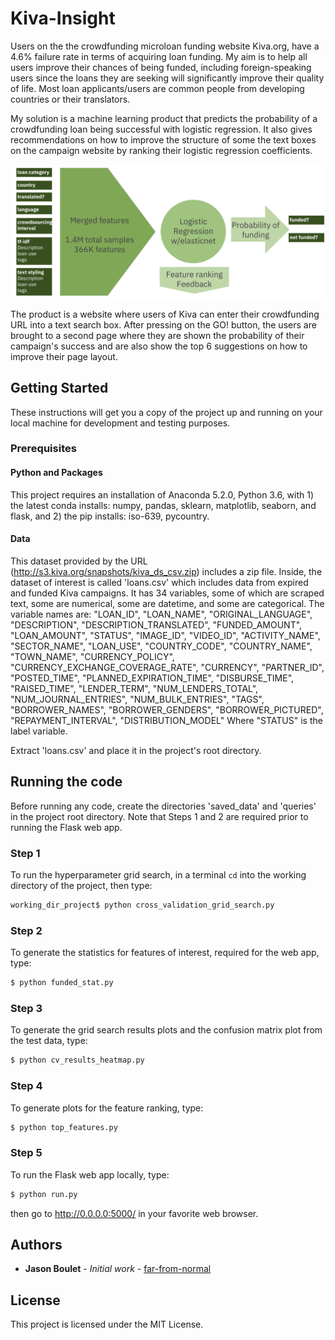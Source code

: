# Kiva-Insight

Users on the the crowdfunding microloan funding website Kiva.org, have a 4.6% failure rate in terms of acquiring loan funding. My aim is to help all users improve their chances of being funded, including foreign-speaking users since the loans they are seeking will significantly improve their quality of life. Most loan applicants/users are common people from developing countries or their translators.

My solution is a machine learning product that predicts the probability of a crowdfunding loan being successful with logistic regression. It also gives recommendations on how to improve the structure of some the text boxes on the campaign website by ranking their logistic regression coefficients.

![img1](diagram.jpg)

The product is a website where users of Kiva can enter their crowdfunding URL into a text search box. After pressing on the GO! button, the users are brought to a second page where they are shown the probability of their campaign's success and are also show the top 6 suggestions on how to improve their page layout.

## Getting Started

These instructions will get you a copy of the project up and running on your local machine for development and testing purposes.

### Prerequisites

#### Python and Packages

This project requires an installation of Anaconda 5.2.0, Python 3.6, with 1) the latest conda installs: numpy, pandas, sklearn, matplotlib, seaborn, and flask, and 2) the pip installs: iso-639, pycountry.

#### Data

This dataset provided by the URL (http://s3.kiva.org/snapshots/kiva_ds_csv.zip) includes a zip file. Inside, the dataset of interest is called 'loans.csv' which includes data from expired and funded Kiva campaigns. It has 34 variables, some of which are scraped text, some are numerical, some are datetime, and some are categorical. The variable names are: "LOAN_ID", "LOAN_NAME", "ORIGINAL_LANGUAGE", "DESCRIPTION", "DESCRIPTION_TRANSLATED", "FUNDED_AMOUNT", "LOAN_AMOUNT", "STATUS", "IMAGE_ID", "VIDEO_ID", "ACTIVITY_NAME", "SECTOR_NAME", "LOAN_USE", "COUNTRY_CODE", "COUNTRY_NAME", "TOWN_NAME", "CURRENCY_POLICY", "CURRENCY_EXCHANGE_COVERAGE_RATE", "CURRENCY", "PARTNER_ID", "POSTED_TIME", "PLANNED_EXPIRATION_TIME", "DISBURSE_TIME", "RAISED_TIME", "LENDER_TERM", "NUM_LENDERS_TOTAL", "NUM_JOURNAL_ENTRIES", "NUM_BULK_ENTRIES", "TAGS", "BORROWER_NAMES", "BORROWER_GENDERS", "BORROWER_PICTURED", "REPAYMENT_INTERVAL", "DISTRIBUTION_MODEL" Where "STATUS" is the label variable.

Extract 'loans.csv' and place it in the project's root directory.

## Running the code

Before running any code, create the directories 'saved_data' and 'queries' in the project root directory. Note that Steps 1 and 2 are required prior to running the Flask web app.

### Step 1

To run the hyperparameter grid search, in a terminal `cd` into the working directory of the project, then type:

```bash
working_dir_project$ python cross_validation_grid_search.py
```

### Step 2

To generate the statistics for features of interest, required for the web app, type:

```bash
$ python funded_stat.py
```

### Step 3

To generate the grid search results plots and the confusion matrix plot from the test data, type:

```bash
$ python cv_results_heatmap.py
```

### Step 4

To generate plots for the feature ranking, type:

```bash
$ python top_features.py
```

### Step 5

To run the Flask web app locally, type:

```bash
$ python run.py
```

then go to http://0.0.0.0:5000/ in your favorite web browser.




<!--
## Comments on the data

I chose to model the data using two different algorithms since we do not know whether the decision boundary is linear or non-linear: logistic regression and random forest. Since the dataset is imbalanced (5.15% monthly churn), I chose to train by optimizing the F1-score instead of accuracy.

To better deal with class imablance of the churn rate, for both algorithms, class weights were 'balanced'. Other hyperparamters selected with GridSearchCV. The set of hyperparamterers that maximized the F1-score was chosen as the best classifier. Training was performed with 10-fold cross validation.

Data was initially scaled using the StandardScaler for logistic regression only but for both classifiers, categorical features were one-hot encoded.

## Expected results

In the plots/ directory, the following images of confusion matrices should appear:

Logisitic regression classifier:
![img1](plots/logistic_regression_confusion_matrix.png)

Random forest classifier:
![img2](plots/random_forest_confusion_matrix.png)

-->

## Authors

* **Jason Boulet** - *Initial work* - [far-from-normal](https://github.com/far-from-normal)


## License

This project is licensed under the MIT License.
